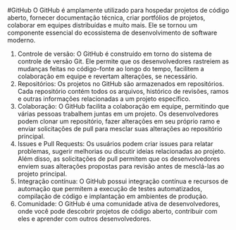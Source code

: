 #GitHub
O GitHub é amplamente utilizado para hospedar projetos de código aberto, fornecer documentação técnica, criar portfólios de projetos, colaborar em equipes distribuídas e muito mais. Ele se tornou um componente essencial do ecossistema de desenvolvimento de software moderno.
1. Controle de versão: O GitHub é construído em torno do sistema de controle de versão Git. Ele permite que os desenvolvedores rastreiem as mudanças feitas no código-fonte ao longo do tempo, facilitem a colaboração em equipe e revertam alterações, se necessário.
2. Repositórios: Os projetos no GitHub são armazenados em repositórios. Cada repositório contém todos os arquivos, histórico de revisões, ramos e outras informações relacionadas a um projeto específico.
3. Colaboração: O GitHub facilita a colaboração em equipe, permitindo que várias pessoas trabalhem juntas em um projeto. Os desenvolvedores podem clonar um repositório, fazer alterações em seu próprio ramo e enviar solicitações de pull para mesclar suas alterações ao repositório principal.
4. Issues e Pull Requests: Os usuários podem criar issues para relatar problemas, sugerir melhorias ou discutir ideias relacionadas ao projeto. Além disso, as solicitações de pull permitem que os desenvolvedores enviem suas alterações propostas para revisão antes de mesclá-las ao projeto principal.
5. Integração contínua: O GitHub possui integração contínua e recursos de automação que permitem a execução de testes automatizados, compilação de código e implantação em ambientes de produção.
6. Comunidade: O GitHub é uma comunidade ativa de desenvolvedores, onde você pode descobrir projetos de código aberto, contribuir com eles e aprender com outros desenvolvedores.
